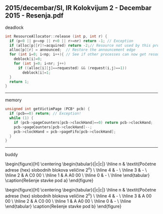 2015/decembar/SI, IR Kolokvijum 2 - Decembar 2015 - Resenja.pdf
--------------------------------------------------------------------------------
deadlock
```cpp
int ResourceAllocator::release (int p, int r) { 
  if (p<0 || p>=np || r<0 || r>=nr) return -1; // Exception 
  if (alloc[p][r]!=acquired) return -2;// Resource not used by this process 
  alloc[p][r] = announced;  // Restore the announcement edge 
  for (int i=0; i<np; i++){ // See if other processes can now get resources 
    deblock[i]=0; 
    for (int j=0; i<nr; j++) 
      if ((alloc[i][j]==requested) && (request(i,j)==1)) 
        deblock[i]=1; 
  } 
  return 1; 
}
```

--------------------------------------------------------------------------------
memory
```cpp
unsigned int getVictimPage (PCB* pcb) { 
  if (pcb==0) return; // Exception! 
  while (1) { 
    if (pcb->pageCounters[pcb->clockHand]==0) return pcb->clockHand; 
    pcb->pageCounters[pcb->clockHand]--; 
    pcb->clockHand = pcb->pageFifo[pcb->clockHand]; 
  } 
}
```

--------------------------------------------------------------------------------
buddy

\begin{figure}[H]
\centering
\begin{tabular}{|c|c|}
\hline
n & \textit{Početne adrese (hex) slobodnih blokova veličine $2^n$} \\
\hline
4 & - \\
\hline
3 & - \\
\hline
2 & A C0 00 \\
\hline
1 & A A0 00 \\
\hline
0 & - \\
\hline
\end{tabular}
\caption{Rešenje stavke pod a}
\end{figure}

\begin{figure}[H]
\centering
\begin{tabular}{|c|c|}
\hline
n & \textit{Početne adrese (hex) slobodnih blokova veličine $2^n$} \\
\hline
4 & - \\
\hline
3 & A 00 00 \\
\hline
2 & A C0 00 \\
\hline
1 & A A0 00 \\
\hline
0 & - \\
\hline
\end{tabular}
\caption{Rešenje stavke pod b}
\end{figure}
